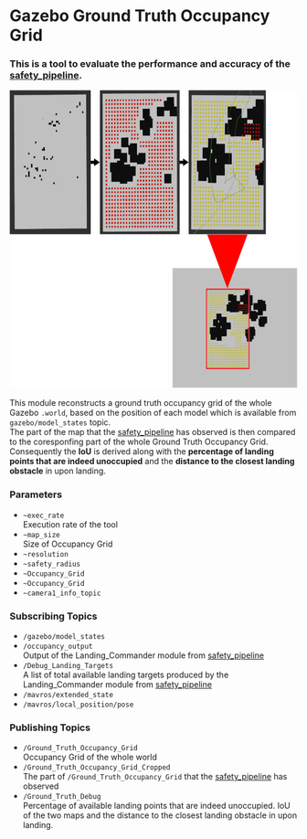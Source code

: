 # Gazebo Ground Truth Occupancy Grid

### This is a tool to evaluate the performance and accuracy of the [safety_pipeline](https://github.com/telemc97/safety_pipeline.git).

<img src="images/ground_truth_module.png" alt="mainImage" style="height: 522px; width:676px;"/>

This module reconstructs a ground truth occupancy grid of the whole Gazebo <code>.world</code>, based on the position of each model which is available from <code>gazebo/model_states</code> topic.<br>
The part of the map that the [safety_pipeline](https://github.com/telemc97/safety_pipeline.git) has observed is then compared to the coresponfing part of the whole Ground Truth Occupancy Grid. Consequently the **IoU** is derived along with the **percentage of landing points that are indeed unoccupied** and the **distance to the closest landing obstacle** in upon landing.

### Parameters
<ul>
  <li><code>~exec_rate</code></li>
  Execution rate of the tool
  <li><code>~map_size</code></li>
  Size of Occupancy Grid
  <li><code>~resolution</code></li>
  <li><code>~safety_radius</code></li>
  <li><code>~Occupancy_Grid</code></li>
  <li><code>~Occupancy_Grid</code></li>
  <li><code>~camera1_info_topic</code></li>
</ul>

### Subscribing Topics
<ul>
  <li><code>/gazebo/model_states</code></li>
  <li><code>/occupancy_output</code></li>
  Output of the Landing_Commander module from <a href="https://github.com/telemc97/safety_pipeline.git">safety_pipeline</a>
  <li><code>/Debug_Landing_Targets</code></li>
  A list of total available landing targets produced by the Landing_Commander module from <a href="https://github.com/telemc97/safety_pipeline.git">safety_pipeline</a>
  <li><code>/mavros/extended_state</code></li>
  <li><code>/mavros/local_position/pose</code></li>
</ul>

### Publishing Topics
<ul>
  <li><code>/Ground_Truth_Occupancy_Grid</code></li>
  Occupancy Grid of the whole world
  <li><code>/Ground_Truth_Occupancy_Grid_Cropped</code></li>
  The part of <code>/Ground_Truth_Occupancy_Grid</code> that the <a href="https://github.com/telemc97/safety_pipeline.git">safety_pipeline</a> has observed
  <li><code>/Ground_Truth_Debug</code></li>
  Percentage of available landing points that are indeed unoccupied. IoU of the two maps and the distance to the closest landing obstacle in upon landing. 

</ul>
